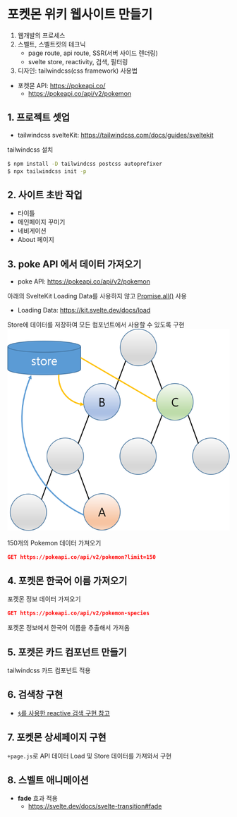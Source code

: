# 포켓몬 위키 웹사이트 만들기

1. 웹개발의 프로세스
2. 스벨트, 스벨트킷의 테크닉
    - page route, api route, SSR(서버 사이드 렌더링)
    - svelte store, reactivity, 검색, 필터링
3. 디자인: tailwindcss(css framework) 사용법

- 포켓몬 API: https://pokeapi.co/
    - https://pokeapi.co/api/v2/pokemon

## 1. 프로젝트 셋업

- tailwindcss svelteKit: https://tailwindcss.com/docs/guides/sveltekit

tailwindcss 설치

```bash
$ npm install -D tailwindcss postcss autoprefixer
$ npx tailwindcss init -p
```

## 2. 사이트 초반 작업

- 타이틀
- 메인페이지 꾸미기
- 네비게이션
- About 페이지

## 3. poke API 에서 데이터 가져오기

- poke API: https://pokeapi.co/api/v2/pokemon

아래의 SvelteKit Loading Data를 사용하지
않고 [Promise.all()](https://developer.mozilla.org/ko/docs/Web/JavaScript/Reference/Global_Objects/Promise/all) 사용

- Loading Data: https://kit.svelte.dev/docs/load

Store에 데이터를 저장하여 모든 컴포넌트에서 사용할 수 있도록 구현
![store](attachments/20231031084650.png)

150개의 Pokemon 데이터 가져오기

```JSON
GET https://pokeapi.co/api/v2/pokemon?limit=150
```

## 4. 포켓몬 한국어 이름 가져오기

포켓몬 정보 데이터 가져오기

```JSON
GET https://pokeapi.co/api/v2/pokemon-species
```

포켓몬 정보에서 한국어 이름을 추출해서 가져옴

## 5. 포켓몬 카드 컴포넌트 만들기

tailwindcss 카드 컴포넌트 적용

## 6. 검색창 구현

- [`$`를 사용한 reactive 검색 구현 참고](https://svelte.dev/docs/svelte-components#script-3-$-marks-a-statement-as-reactive)

## 7. 포켓몬 상세페이지 구현

`+page.js`로 API 데이터 Load 및 Store 데이터를 가져와서 구현

## 8. 스벨트 애니메이션

- **fade** 효과 적용
    - https://svelte.dev/docs/svelte-transition#fade